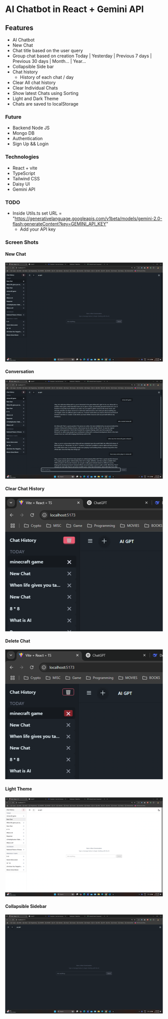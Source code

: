 # AI Chatbot in React + Gemini API

## Features

- AI Chatbot
- New Chat
- Chat title based on the user query
- Group chat based on creation Today | Yesterday | Previous 7 days | Previous 30 days | Month... | Year...
- Collapsible Side bar
- Chat history
  - History of each chat / day
- Clear All chat history
- Clear Individual Chats
- Show latest Chats using Sorting
- Light and Dark Theme
- Chats are saved to localStorage

### Future

- Backend Node JS
- Mongo DB
- Authentication
- Sign Up && Login

### Technologies

- React + vite
- TypeScript
- Tailwind CSS
- Daisy UI
- Gemini API

### TODO

- Inside Utils.ts set URL = "https://generativelanguage.googleapis.com/v1beta/models/gemini-2.0-flash:generateContent?key=GEMINI_API_KEY"
  - Add your API key

### Screen Shots

#### New Chat

![New Chat](public/ScreenShots/1%20new%20chat.png)

#### Conversation

![Conversation](public/ScreenShots/2%20convo.png)

#### Clear Chat History

![Clear Chat History](public/ScreenShots/3%20clear%20chat%20history.png)

#### Delete Chat

![Delete Chat](public/ScreenShots/4%20delete%20chat.png)

#### Light Theme

![Light Theme](public/ScreenShots/5%20light%20theme.png)

#### Collapsible Sidebar

![Sidebar Collapse](public/ScreenShots/6%20sidebar%20collapse.png)
